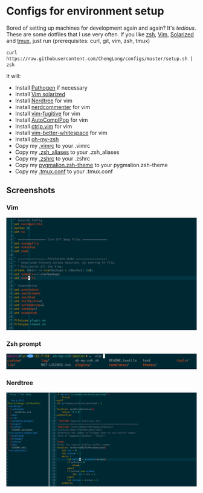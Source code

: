 # Configs for environment setup

Bored of setting up machines for development again and again? It's *tedious*.
These are some dotfiles that I use very often. If you like [zsh](http://www.zsh.org/), [Vim](http://www.vim.org/), [Solarized](http://ethanschoonover.com/solarized) and [tmux](http://tmux.sourceforge.net/), just run
(prerequisites: curl, git, vim, zsh, tmux)

    curl https://raw.githubusercontent.com/ChengLong/configs/master/setup.sh | zsh

It will:

* Install [Pathogen](https://github.com/tpope/vim-pathogen) if necessary
* Install [Vim solarized](https://github.com/altercation/vim-colors-solarized)
* Install [Nerdtree](https://github.com/scrooloose/nerdtree) for vim
* Install [nerdcommenter](https://github.com/scrooloose/nerdcommenter) for vim
* Install [vim-fugitive](https://github.com/tpope/vim-fugitive) for vim
* Install [AutoComplPop](https://github.com/vim-scripts/AutoComplPop) for vim
* Install [ctrlp.vim](https://github.com/kien/ctrlp.vim) for vim
* Install [vim-better-whitespace](https://github.com/ntpeters/vim-better-whitespace) for vim
* Install [oh-my-zsh](https://github.com/robbyrussell/oh-my-zsh)
* Copy my [.vimrc](https://raw.github.com/ChengLong/configs/master/.vimrc) to your .vimrc
* Copy my [.zsh_aliases](https://raw.github.com/ChengLong/configs/master/.zsh_aliases) to your .zsh_aliases
* Copy my [.zshrc](https://raw.github.com/ChengLong/configs/master/.zshrc) to your .zshrc
* Copy my [pygmalion.zsh-theme](https://raw.github.com/ChengLong/configs/master/pygmalion.zsh-theme) to your pygmalion.zsh-theme
* Copy my [.tmux.conf](https://raw.github.com/ChengLong/configs/master/.tmux.conf) to your .tmux.conf

## Screenshots

### Vim
![vim](/images/vim.png)

### Zsh prompt
![zsh](/images/zsh.png)

### Nerdtree
![nerdtree](/images/nerdtree.png)
